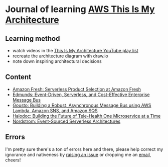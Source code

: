 # Journal of learning [AWS This Is My Architecture](https://aws.amazon.com/this-is-my-architecture/)

## Learning method

- watch videos in the [This Is My Architecture YouTube play list](https://www.youtube.com/watch?v=JRDGId6N49E&list=PLhr1KZpdzukdeX8mQ2qO73bg6UKQHYsHb)
- recreate the architecture diagram with draw.io
- note down inspiring architectural decisions

## Content

- [Amazon Fresh: Serverless Product Selection at Amazon Fresh](amazon-fresh/README.md)
- [Edmunds: Event-Driven, Serverless, and Cost-Effective Enterprise Message Bus](edmuns/README.md)
- [Gousto: Building a Robust, Asynchronous Message Bus using AWS Lambda, Amazon SNS, and Amazon SQS](gousto/README.md)
- [Halodoc: Building the Future of Tele-Health One Microservice at a Time](halodoc/README.md)
- [Nordstrom: Event-Sourced Serverless Architectures](nordstrom/README.md)

## Errors

I'm pretty sure there's a ton of errors here and there, please help correct my ignorance and nativeness by [raising an issue](https://github.com/chrischenyc/this-is-my-architecture/issues/new) or dropping me an [email](mailto:chris@capturedlabs.com), cheers!

